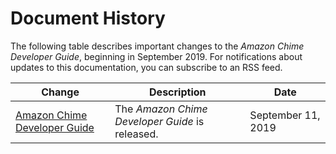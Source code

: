 # Document History<a name="doc-history"></a>

The following table describes important changes to the *Amazon Chime Developer Guide*, beginning in September 2019\. For notifications about updates to this documentation, you can subscribe to an RSS feed\.

| Change | Description | Date | 
| --- |--- |--- |
| [Amazon Chime Developer Guide](#doc-history) | The *Amazon Chime Developer Guide* is released\. | September 11, 2019 | 